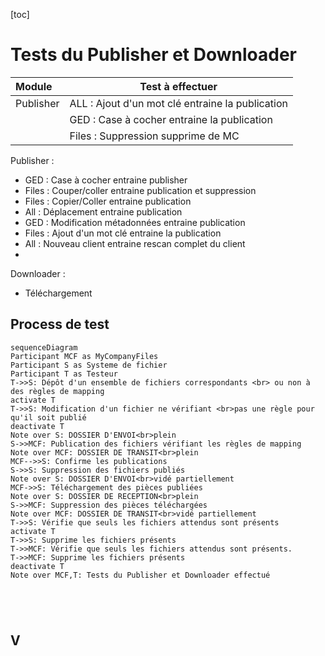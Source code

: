 [toc]
# Tests du Publisher et Downloader

| Module    | Test  à effectuer                                |
| :-------- | ------------------------------------------------ |
| Publisher | ALL : Ajout d'un mot clé entraine la publication |
|           | GED : Case à cocher entraine la publication      |
|           | Files : Suppression supprime de MC               |

Publisher : 

- GED : Case à cocher entraine publisher
- Files : Couper/coller entraine publication et suppression
- Files : Copier/Coller entraine publication
- All : Déplacement entraine publication
- GED : Modification métadonnées entraine publication
- Files : Ajout d'un mot clé entraine la publication
- All : Nouveau client entraine rescan complet du client
- 

Downloader :

- Téléchargement

## Process de test

```mermaid
sequenceDiagram
Participant MCF as MyCompanyFiles
Participant S as Systeme de fichier
Participant T as Testeur
T->>S: Dépôt d'un ensemble de fichiers correspondants <br> ou non à des règles de mapping
activate T
T->>S: Modification d'un fichier ne vérifiant <br>pas une règle pour qu'il soit publié
deactivate T
Note over S: DOSSIER D'ENVOI<br>plein
S->>MCF: Publication des fichiers vérifiant les règles de mapping
Note over MCF: DOSSIER DE TRANSIT<br>plein
MCF-->>S: Confirme les publications
S->>S: Suppression des fichiers publiés
Note over S: DOSSIER D'ENVOI<br>vidé partiellement
MCF->>S: Téléchargement des pièces publiées
Note over S: DOSSIER DE RECEPTION<br>plein
S->>MCF: Suppression des pièces téléchargées 
Note over MCF: DOSSIER DE TRANSIT<br>vidé partiellement
T->>S: Vérifie que seuls les fichiers attendus sont présents
activate T
T->>S: Supprime les fichiers présents
T->>MCF: Vérifie que seuls les fichiers attendus sont présents.
T->>MCF: Supprime les fichiers présents
deactivate T
Note over MCF,T: Tests du Publisher et Downloader effectué





```

## V







[^test]: 
